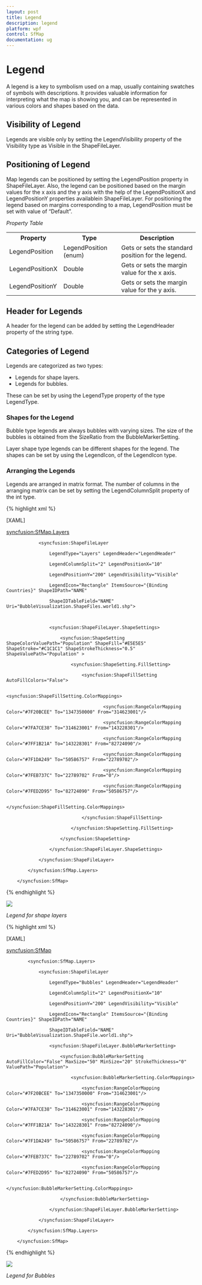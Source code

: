 ```yaml
---
layout: post
title: Legend
description: legend
platform: wpf
control: SfMap
documentation: ug
---
```


# Legend

A legend is a key to symbolism used on a map, usually containing swatches of symbols with descriptions. It provides valuable information for interpreting what the map is showing you, and can be represented in various colors and shapes based on the data.

## Visibility of Legend 

Legends are visible only by setting the LegendVisibility property of the Visibility type as Visible in the ShapeFileLayer.

## Positioning of Legend 

Map legends can be positioned by setting the LegendPosition property in ShapeFileLayer. Also, the legend can be positioned based on the margin values for the x axis and the y axis with the help of the LegendPositionX and LegendPositionY properties availablein ShapeFileLayer. For positioning the legend based on margins corresponding to a map, LegendPosition must be set with value of “Default”.

_Property Table_

<table>
<tr>
<th>
Property</th><th>
Type</th><th>
Description</th></tr>
<tr>
<td>
LegendPosition</td><td>
LegendPosition (enum) </td><td>
Gets or sets the standard position for the legend.</td></tr>
<tr>
<td>
LegendPositionX</td><td>
Double</td><td>
Gets or sets the margin value for the x axis.</td></tr>
<tr>
<td>
LegendPositionY</td><td>
Double</td><td>
Gets or sets the margin value for the y axis.</td></tr>
</table>

## Header for Legends 

A header for the legend can be added by setting the LegendHeader property of the string type.

## Categories of Legend 

Legends are categorized as two types:

* Legends for shape layers.
* Legends for bubbles.

These can be set by using the LegendType property of the type LegendType.

### Shapes for the Legend 

Bubble type legends are always bubbles with varying sizes.  The size of the bubbles is obtained from the SizeRatio from the BubbleMarkerSetting.

Layer shape type legends can be different shapes for the legend. The shapes can be set by using the LegendIcon, of the LegendIcon type. 

### Arranging the Legends 

Legends are arranged in matrix format. The number of columns in the arranging matrix can be set by setting the LegendColumnSplit property of the int type. 

{% highlight xml %}

[XAML]

<syncfusion:SfMap.Layers>

                <syncfusion:ShapeFileLayer 

                    LegendType="Layers" LegendHeader="LegendHeader"

                    LegendColumnSplit="2" LegendPositionX="10"

                    LegendPositionY="200" LegendVisibility="Visible"

                    LegendIcon="Rectangle" ItemsSource="{Binding Countries}" ShapeIDPath="NAME"  

                    ShapeIDTableField="NAME" Uri="BubbleVisualization.ShapeFiles.world1.shp">



                    <syncfusion:ShapeFileLayer.ShapeSettings>

                        <syncfusion:ShapeSetting ShapeColorValuePath="Population" ShapeFill="#E5E5E5" ShapeStroke="#C1C1C1" ShapeStrokeThickness="0.5" ShapeValuePath="Population" >

                            <syncfusion:ShapeSetting.FillSetting>

                                <syncfusion:ShapeFillSetting AutoFillColors="False">

                                    <syncfusion:ShapeFillSetting.ColorMappings>

                                        <syncfusion:RangeColorMapping Color="#7F20BCEE" To="1347350000" From="314623001"/>

                                        <syncfusion:RangeColorMapping Color="#7FA7CE38" To="314623001" From="143228301"/>

                                        <syncfusion:RangeColorMapping Color="#7FF1B21A" To="143228301" From="82724090"/>

                                        <syncfusion:RangeColorMapping Color="#7F1DA249" To="50586757" From="22789702"/>

                                        <syncfusion:RangeColorMapping Color="#7FEB737C" To="22789702" From="0"/>

                                        <syncfusion:RangeColorMapping Color="#7FED2D95" To="82724090" From="50586757"/>        

                                                                        </syncfusion:ShapeFillSetting.ColorMappings>

                                </syncfusion:ShapeFillSetting>

                            </syncfusion:ShapeSetting.FillSetting>

                        </syncfusion:ShapeSetting>

                    </syncfusion:ShapeFileLayer.ShapeSettings>

                </syncfusion:ShapeFileLayer>

            </syncfusion:SfMap.Layers>

        </syncfusion:SfMap>

{% endhighlight %}

![](Legend_images/Legend_img1.png)



_Legend for shape layers_


{% highlight xml %}


[XAML]

<syncfusion:SfMap>

            <syncfusion:SfMap.Layers>

                <syncfusion:ShapeFileLayer 

                    LegendType="Bubbles" LegendHeader="LegendHeader"

                    LegendColumnSplit="2" LegendPositionX="10"

                    LegendPositionY="200" LegendVisibility="Visible"

                    LegendIcon="Rectangle" ItemsSource="{Binding Countries}" ShapeIDPath="NAME"  

                    ShapeIDTableField="NAME" Uri="BubbleVisualization.ShapeFile.world1.shp">

                    <syncfusion:ShapeFileLayer.BubbleMarkerSetting>

                        <syncfusion:BubbleMarkerSetting AutoFillColor="False" MaxSize="50" MinSize="20" StrokeThickness="0" ValuePath="Population">

                            <syncfusion:BubbleMarkerSetting.ColorMappings>

                                <syncfusion:RangeColorMapping Color="#7F20BCEE" To="1347350000" From="314623001"/>

                                <syncfusion:RangeColorMapping Color="#7FA7CE38" To="314623001" From="143228301"/>

                                <syncfusion:RangeColorMapping Color="#7FF1B21A" To="143228301" From="82724090"/>

                                <syncfusion:RangeColorMapping Color="#7F1DA249" To="50586757" From="22789702"/>

                                <syncfusion:RangeColorMapping Color="#7FEB737C" To="22789702" From="0"/>

                                <syncfusion:RangeColorMapping Color="#7FED2D95" To="82724090" From="50586757"/>

                            </syncfusion:BubbleMarkerSetting.ColorMappings>

                        </syncfusion:BubbleMarkerSetting>

                    </syncfusion:ShapeFileLayer.BubbleMarkerSetting>

                </syncfusion:ShapeFileLayer>

            </syncfusion:SfMap.Layers>

        </syncfusion:SfMap>

{% endhighlight %}

![](Legend_images/Legend_img2.png)



_Legend for Bubbles_

